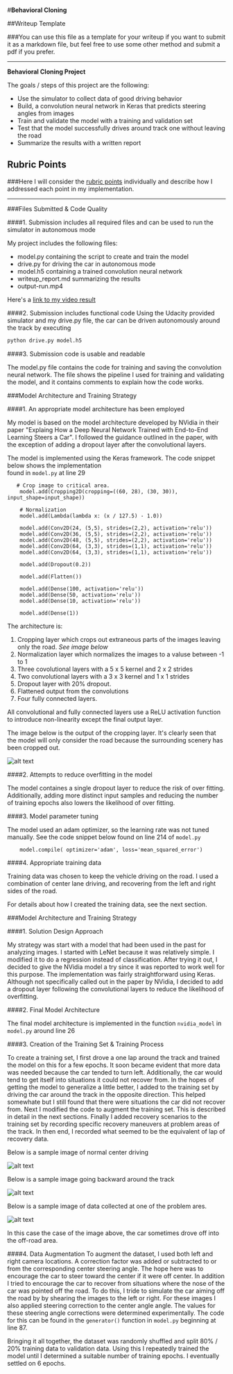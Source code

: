 #**Behavioral Cloning** 

##Writeup Template

###You can use this file as a template for your writeup if you want to submit it as a markdown file, but feel free to use some other method and submit a pdf if you prefer.

---

**Behavioral Cloning Project**

The goals / steps of this project are the following:
* Use the simulator to collect data of good driving behavior
* Build, a convolution neural network in Keras that predicts steering angles from images
* Train and validate the model with a training and validation set
* Test that the model successfully drives around track one without leaving the road
* Summarize the results with a written report


[//]: # (Image References)

[image1]: ./output-images/first-turn.jpg "First turn"
[image2]: ./output-images/backwards.jpg "Backward through track"
[image3]: ./output-images/problem-area.jpg "Recovery Image"
[image4]: ./output-images/cropped-image.png "Cropped Image"


## Rubric Points
###Here I will consider the [rubric points](https://review.udacity.com/#!/rubrics/432/view) individually and describe how I addressed each point in my implementation.  

---
###Files Submitted & Code Quality

####1. Submission includes all required files and can be used to run the simulator in autonomous mode

My project includes the following files:
* model.py containing the script to create and train the model
* drive.py for driving the car in autonomous mode
* model.h5 containing a trained convolution neural network 
* writeup_report.md summarizing the results
* output-run.mp4

Here's a [link to my video result](./output-images/output-run.mp4)

####2. Submission includes functional code
Using the Udacity provided simulator and my drive.py file, the car can be driven autonomously around the track by executing 
```sh
python drive.py model.h5
```

####3. Submission code is usable and readable

The model.py file contains the code for training and saving the convolution neural network. The file shows the pipeline I used for training and validating the model, and it contains comments to explain how the code works.

###Model Architecture and Training Strategy

####1. An appropriate model architecture has been employed

My model is based on the model architecture developed by NVidia in their paper "Explaing How a Deep Neural Network Trained 
with End-to-End Learning Steers a Car". I followed the guidance outlined in the paper, with the exception of adding
a dropout layer after the convolutional layers.  

The model is implemented using the Keras framework.  The code snippet below shows the implementation  
found in `model.py` at line 29 

```
   # Crop image to critical area.
    model.add(Cropping2D(cropping=((60, 28), (30, 30)), input_shape=input_shape))

    # Normalization
    model.add(Lambda(lambda x: (x / 127.5) - 1.0))

    model.add(Conv2D(24, (5,5), strides=(2,2), activation='relu'))
    model.add(Conv2D(36, (5,5), strides=(2,2), activation='relu'))
    model.add(Conv2D(48, (5,5), strides=(2,2), activation='relu'))
    model.add(Conv2D(64, (3,3), strides=(1,1), activation='relu'))
    model.add(Conv2D(64, (3,3), strides=(1,1), activation='relu'))

    model.add(Dropout(0.2))

    model.add(Flatten())

    model.add(Dense(100, activation='relu'))
    model.add(Dense(50, activation='relu'))
    model.add(Dense(10, activation='relu'))

    model.add(Dense(1))
```

The architecture is:
 1. Cropping layer which crops out extraneous parts of the images leaving only the road. *See image below*
 2. Normalization layer which normalizes the images to a valuse between -1 to 1
 3. Three covolutional layers with a 5 x 5 kernel and 2 x 2 strides
 4. Two convolutional layers with a 3 x 3 kernel and  1 x 1 strides
 5. Dropout layer with 20% dropout.
 6. Flattened output from the convolutions
 7. Four fully connected layers.
  
All convolutional and fully connected layers use a ReLU activation function to introduce non-linearity except the 
final output layer.

The image below is the output of the cropping layer.  It's clearly seen that the model will only consider the road 
because the surrounding scenery has been cropped out.

![alt text][image4]

####2. Attempts to reduce overfitting in the model

The model containes a single dropout layer to reduce the risk of over fitting.  Additionally, adding more distinct input samples
and reducing the number of training epochs also lowers the likelihood of over fitting.

####3. Model parameter tuning

The model used an adam optimizer, so the learning rate was not tuned manually.  See the code snippet below 
found on line 214 of `model.py`

```
    model.compile( optimizer='adam', loss='mean_squared_error')
```

####4. Appropriate training data

Training data was chosen to keep the vehicle driving on the road. I used a combination of center lane driving, 
and recovering from the left and right sides of the road.

For details about how I created the training data, see the next section. 

###Model Architecture and Training Strategy

####1. Solution Design Approach

My strategy was start with a model that had been used in the past for analyzing images.  I started with LeNet because 
it was relatively simple.  I modified it to do a regression instead of classification.  After trying it out, I decided
to give the NVidia model a try since it was reported to work well for this purpose.  The implementation was 
fairly straightforward using Keras.  Although not specifically called out in the paper by NVidia, I decided to add a 
dropout layer following the convolutional layers to reduce the likelihood of overfitting.

####2. Final Model Architecture

The final model architecture is implemented in the function `nvidia_model` in `model.py` around line 26

####3. Creation of the Training Set & Training Process

To create a training set, I first drove a one lap around the track and trained the model on this for a few epochs.  It 
soon became evident that more data was needed because the car tended to turn left.  Additionally, the car would tend 
to get itself into situations it could not recover from.  In the hopes of getting the model to generalize a little 
better, I added to the training set by driving the car around the track in the opposite direction.  This helped 
somewhate but I still found that there were situations the car did not recover from.  Next I modified the code to 
augment the training set.  This is described in detail in the next sections.  Finally I added recovery scenarios to the 
training set by recording specific recovery maneuvers at problem areas of the track.  In then end, I recorded what seemed 
to be the equivalent of lap of recovery data.

Below is a sample image of normal center driving

![alt text][image1]

Below is a sample image going backward around the track

![alt text][image2]

Below is a sample image of data collected at one of the problem ares.  

![alt text][image3]

In this case the case of the image above, the car sometimes drove off into the off-road area. 

####4. Data Augmentation
To augment the dataset, I used both left and right camera locations. A correction factor was added or subtracted to or from
the corresponding center steering angle.  The hope here was to encourage the car to steer toward the center if it were 
off center.  In addition I tried to encourage the car to recover from situations where the nose of the car was pointed off the road.
To do this, I tride to simulate the car aiming off the road by by shearing the images to the left or right. 
For these images I also applied steering correction to the center angle angle.  The values for these steering angle corrections were
determined experimentally.  The code for this can be found in the `generator()` function in `model.py` beginning at
line 87.

Bringing it all together, the dataset was randomly shuffled and split 80% / 20% training data to validation data.
Using this I repeatedly trained the model until I determined a suitable number of training epochs. I eventually 
settled on 6 epochs.

